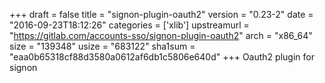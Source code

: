 +++
draft = false
title = "signon-plugin-oauth2"
version = "0.23-2"
date = "2016-09-23T18:12:26"
categories = ['xlib']
upstreamurl = "https://gitlab.com/accounts-sso/signon-plugin-oauth2"
arch = "x86_64"
size = "139348"
usize = "683122"
sha1sum = "eaa0b65318cf88d3580a0612af6db1c5806e640d"
+++
Oauth2 plugin for signon